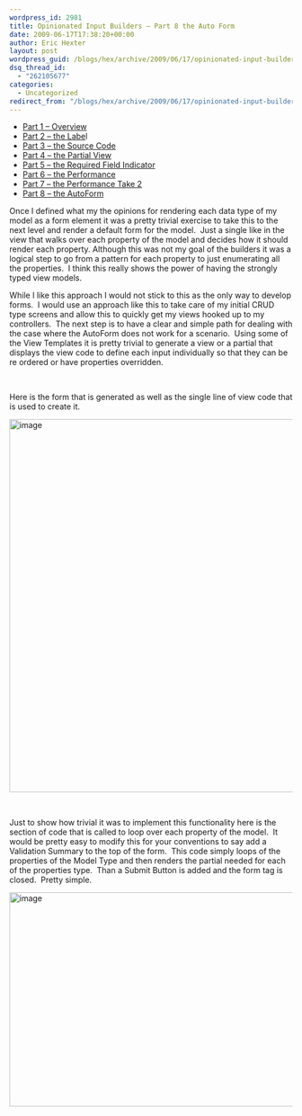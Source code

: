 ```yaml
---
wordpress_id: 2981
title: Opinionated Input Builders – Part 8 the Auto Form
date: 2009-06-17T17:38:20+00:00
author: Eric Hexter
layout: post
wordpress_guid: /blogs/hex/archive/2009/06/17/opinionated-input-builders-part-8-the-auto-form.aspx
dsq_thread_id:
  - "262105677"
categories:
  - Uncategorized
redirect_from: "/blogs/hex/archive/2009/06/17/opinionated-input-builders-part-8-the-auto-form.aspx/"
---
```

  * <a href="/blogs/hex/archive/2009/06/09/opinionated-input-builders-for-asp-net-mvc-using-partials-part-i.aspx" target="_blank">Part 1 – Overview</a> 
  * <a href="/blogs/hex/archive/2009/06/09/opinionated-input-builders-for-asp-net-mvc-part-2-html-layout-for-the-label.aspx" target="_blank">Part 2 – the Labe</a>l 
  * <a href="/blogs/hex/archive/2009/06/10/opinionated-input-builders-for-asp-net-mvc-part-3-the-source-code.aspx" target="_blank">Part 3 – the Source Code</a> 
  * <a href="/blogs/hex/archive/2009/06/10/opinionated-input-builders-for-asp-net-mvc-part-3-the-partial-view-inputs.aspx" target="_blank">Part 4 – the Partial View</a> 
  * <a href="/blogs/hex/archive/2009/06/10/opinionated-input-builders-for-asp-net-mvc-part-5-the-required-input.aspx" target="_blank">Part 5 – the Required Field Indicator</a>&#160; 
  * <a href="http://www.lostechies.com/blogs/hex/archive/2009/06/13/opinionated-input-builders-part-6-performance-of-the-builders.aspx" target="_blank">Part 6 – the Performance</a> 
  * <a href="http://www.lostechies.com/blogs/hex/archive/2009/06/14/opinionated-input-builders-part-7-more-on-performance-take-2.aspx" target="_blank">Part 7 – the Performance Take 2</a>
  * <a href="http://www.lostechies.com/blogs/hex/archive/2009/06/17/opinionated-input-builders-part-8-the-auto-form.aspx" target="_blank">Part 8 – the AutoForm</a>

Once I defined what my the opinions for rendering each data type of my model as a form element it was a pretty trivial exercise to take this to the next level and render a default form for the model.&#160; Just a single like in the view that walks over each property of the model and decides how it should render each property. Although this was not my goal of the builders it was a logical step to go from a pattern for each property to just enumerating all the properties.&#160; I think this really shows the power of having the strongly typed view models. 

While I like this approach I would not stick to this as the only way to develop forms.&#160; I would use an approach like this to take care of my initial CRUD type screens and allow this to quickly get my views hooked up to my controllers.&#160; The next step is to have a clear and simple path for dealing with the case where the AutoForm does not work for a scenario.&#160; Using some of the View Templates it is pretty trivial to generate a view or a partial that displays the view code to define each input individually so that they can be re ordered or have properties overridden.&#160; 

&#160;

Here is the form that is generated as well as the single line of view code that is used to create it.

 <img style="border-right-width: 0px;border-top-width: 0px;border-bottom-width: 0px;border-left-width: 0px" border="0" alt="image" src="http://lostechies.com/erichexter/files/2011/03/image_11C72ED6.png" width="1028" height="664" />

&#160;

Just to show how trivial it was to implement this functionality here is the section of code that is called to loop over each property of the model.&#160; It would be pretty easy to modify this for your conventions to say add a Validation Summary to the top of the form.&#160; This code simply loops of the properties of the Model Type and then renders the partial needed for each of the properties type.&#160; Than a Submit Button is added and the form tag is closed.&#160; Pretty simple.

<img style="border-right-width: 0px;border-top-width: 0px;border-bottom-width: 0px;border-left-width: 0px" border="0" alt="image" src="http://lostechies.com/erichexter/files/2011/03/image_0B03FF86.png" width="1028" height="381" />
